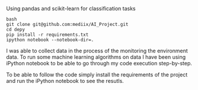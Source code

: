 Using pandas and scikit-learn for classification tasks

```
bash
git clone git@github.com:mediix/AI_Project.git
cd depy
pip install -r requirements.txt
ipython notebook --notebook-dir=.
```
I was able to collect data in the process of the monitoring the environment data.
To run some machine learning algorithms on data I have been using iPython notebook
to be able to go through my code execution step-by-step.

To be able to follow the code simply install the requirements of the project and run
the iPython notebook to see the resutls.
